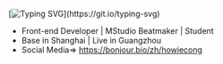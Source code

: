 [![Typing SVG](https://readme-typing-svg.demolab.com/?lines=👋+Hi+I'm+Howie+Cong+何志聪;)](https://git.io/typing-svg)
- Front-end Developer | MStudio Beatmaker | Student
- Base in Shanghai | Live in Guangzhou
- Social Media=> https://bonjour.bio/zh/howiecong

<!---
HowieCong/HowieCong is a ✨ special ✨ repository because its `README.md` (this file) appears on your GitHub profile.
You can click the Preview link to take a look at your changes.
--->
